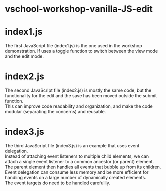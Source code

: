 # vschool-workshop-vanilla-JS-edit

# index1.js
The first JavaScript file (index1.js) is the one used in the workshop demonstration. If uses a toggle function to switch between the view mode and the edit mode.<br/>

# index2.js
The second JavaScript file (index2.js) is mostly the same code, but the functionality for the edit and the save has been moved outside the submit function.<br/>
This can improve code readability and organization, and make the code modular (separating the concerns) and reusable.<br/>

# index3.js
The third JavaScript file (index3.js) is an example that uses event delegation.<br/>
Instead of attaching event listeners to multiple child elements, we can attach a single event listener to a common ancestor (or parent) element. <br/>
The parent element then handles all events that bubble up from its children.<br/>
Event delegation can consume less memory and be more efficient for handling events on a large number of dynamically created elements.<br/>
The event targets do need to be handled carefullly.
